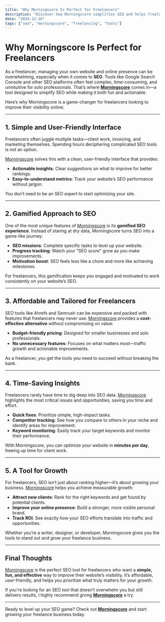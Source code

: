 ```yaml
---
title: "Why Morningscore Is Perfect for Freelancers"
description: "Discover how Morningscore simplifies SEO and helps freelancers grow their online presence with actionable insights and gamified tools."
date: "2024-12-16"
tags: ["seo", "morningscore", "freelancing", "tools"]
---
```


# Why Morningscore Is Perfect for Freelancers

As a freelancer, managing your own website and online presence can be overwhelming, especially when it comes to **SEO**. Tools like Google Search Console and other SEO platforms often feel complex, time-consuming, and unintuitive for solo professionals. That’s where **[Morningscore](https://morningscore.io?fpr=flameyfox)** comes in—a tool designed to simplify SEO while making it both fun and actionable.

Here’s why Morningscore is a game-changer for freelancers looking to improve their visibility online:

---

## 1. **Simple and User-Friendly Interface**
Freelancers often juggle multiple tasks—client work, invoicing, and marketing themselves. Spending hours deciphering complicated SEO tools is not an option.

[Morningscore](https://morningscore.io?fpr=flameyfox) solves this with a clean, user-friendly interface that provides:

- **Actionable insights**: Clear suggestions on what to improve for better rankings.
- **Easy-to-understand metrics**: Track your website’s SEO performance without jargon.

You don’t need to be an SEO expert to start optimizing your site.

---

## 2. **Gamified Approach to SEO**
One of the most unique features of [Morningscore](https://morningscore.io?fpr=flameyfox) is its **gamified SEO experience**. Instead of staring at dry data, Morningscore turns SEO into a game-like journey:

- **SEO missions**: Complete specific tasks to level up your website.
- **Progress tracking**: Watch your "SEO score" grow as you make improvements.
- **Motivation boost**: SEO feels less like a chore and more like achieving milestones.

For freelancers, this gamification keeps you engaged and motivated to work consistently on your website’s SEO.

---

## 3. **Affordable and Tailored for Freelancers**
SEO tools like Ahrefs and Semrush can be expensive and packed with features that freelancers may never use. [Morningscore](https://morningscore.io?fpr=flameyfox) provides a **cost-effective alternative** without compromising on value:

- **Budget-friendly pricing**: Designed for smaller businesses and solo professionals.
- **No unnecessary features**: Focuses on what matters most—traffic growth and actionable improvements.

As a freelancer, you get the tools you need to succeed without breaking the bank.

---

## 4. **Time-Saving Insights**
Freelancers rarely have time to dig deep into SEO data. [Morningscore](https://morningscore.io?fpr=flameyfox) highlights the most critical issues and opportunities, saving you time and effort.

- **Quick fixes**: Prioritize simple, high-impact tasks.
- **Competitor tracking**: See how you compare to others in your niche and identify areas for improvement.
- **Keyword monitoring**: Easily track your target keywords and monitor their performance.

With Morningscore, you can optimize your website in **minutes per day**, freeing up time for client work.

---

## 5. **A Tool for Growth**
For freelancers, SEO isn’t just about ranking higher—it’s about growing your business. [Morningscore](https://morningscore.io?fpr=flameyfox) helps you achieve measurable growth:

- **Attract new clients**: Rank for the right keywords and get found by potential clients.
- **Improve your online presence**: Build a stronger, more visible personal brand.
- **Track ROI**: See exactly how your SEO efforts translate into traffic and opportunities.

Whether you’re a writer, designer, or developer, Morningscore gives you the tools to stand out and grow your freelance business.

---

## Final Thoughts
[Morningscore](https://morningscore.io?fpr=flameyfox) is the perfect SEO tool for freelancers who want a **simple, fun, and effective** way to improve their website’s visibility. It’s affordable, user-friendly, and helps you prioritize what truly matters for your growth.

If you're looking for an SEO tool that doesn’t overwhelm you but still delivers results, I highly recommend giving **[Morningscore](https://morningscore.io?fpr=flameyfox)** a try.

---

Ready to level up your SEO game? Check out **[Morningscore](https://morningscore.io?fpr=flameyfox)** and start growing your freelance business today.
